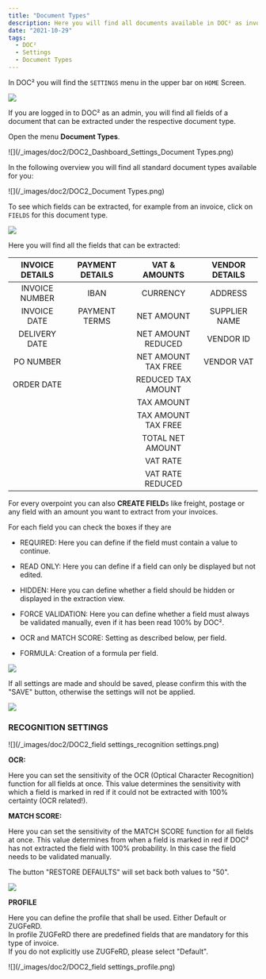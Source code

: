 ```yaml
---
title: "Document Types"
description: Here you will find all documents available in DOC² as invoice, credit note, delivery note, order confirmation and many more
date: "2021-10-29"
tags:
  - DOC²
  - Settings
  - Document Types
---
```


In DOC² you will find the `SETTINGS` menu in the upper bar on `HOME` Screen.

![](/_images/doc2/DOC2_Dashboard_Settings.png)

If you are logged in to DOC² as an admin, you will find all fields of a document that can be extracted under the respective document type.

Open the menu **Document Types**.

![](/_images/doc2/DOC2_Dashboard_Settings_Document Types.png)

In the following overview you will find all standard document types available for you:

![](/_images/doc2/DOC2_Document Types.png)

To see which fields can be extracted, for example from an invoice, click on `FIELDS` for this document type.

![](/_images/doc2/DOC2_Invoice_Fields.png)

Here you will find all the fields that can be extracted:

| INVOICE DETAILS    | PAYMENT DETAILS     |  VAT & AMOUNTS      |  VENDOR DETAILS     |
|       :----:       |        :----:       |       :----:        |      :----:         | 
| INVOICE NUMBER     | IBAN                | CURRENCY            | ADDRESS             |
| INVOICE DATE       | PAYMENT TERMS       | NET AMOUNT          | SUPPLIER NAME       | 
| DELIVERY DATE      |                     | NET AMOUNT REDUCED  | VENDOR ID           |
| PO NUMBER          |                     | NET AMOUNT TAX FREE | VENDOR VAT          |
| ORDER DATE         |                     | REDUCED TAX AMOUNT  |                     | 
|                    |                     | TAX AMOUNT          |                     | 
|                    |                     | TAX AMOUNT TAX FREE |                     |
|                    |                     | TOTAL NET AMOUNT    |                     |
|                    |                     | VAT RATE            |                     | 
|                    |                     | VAT RATE REDUCED    |                     |


For every overpoint you can also **CREATE FIELD**s like freight, postage or any field with an amount you want to extract from your invoices.

For each field you can check the boxes if they are 

- REQUIRED: Here you can define if the field must contain a value to continue.

- READ ONLY: Here you can define if a field can only be displayed but not edited.

- HIDDEN: Here you can define whether a field should be hidden or displayed in the extraction view.

- FORCE VALIDATION: Here you can define whether a field must always be validated manually, even if it has been read 100% by DOC².

- OCR and MATCH SCORE: Setting as described below, per field.

- FORMULA: Creation of a formula per field.


![](/_images/doc2/image-7.png)

If all settings are made and should be saved, please confirm this with the "SAVE" button, otherwise the settings will not be applied.

![](/_images/doc2/image-8-1024x167.png)



### RECOGNITION SETTINGS

![](/_images/doc2/DOC2_field settings_recognition settings.png)

**OCR:**

Here you can set the sensitivity of the OCR (Optical Character Recognition) function for all fields at once. This value determines the sensitivity with which a field is marked in red if it could not be extracted with 100% certainty (OCR related!).

**MATCH SCORE:**

Here you can set the sensitivity of the MATCH SCORE function for all fields at once. This value determines from when a field is marked in red if DOC² has not extracted the field with 100% probability. In this case the field needs to be validated manually.

The button "RESTORE DEFAULTS" will set back both values to "50".

![](/_images/doc2/image-3.png)


**PROFILE**

Here you can define the profile that shall be used. Either Default or ZUGFeRD.<br> In profile ZUGFeRD there are predefined fields that are mandatory for this type of invoice.<br> If you do not explicitly use ZUGFeRD, please select "Default".

![](/_images/doc2/DOC2_field settings_profile.png)




